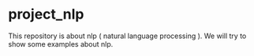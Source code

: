# project_nlp
This repository is about nlp ( natural language processing ). We will try to show some examples about nlp.
